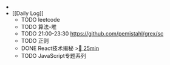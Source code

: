 -
- [[Daily Log]]
	- TODO leetcode
	- TODO 算法-堆
	- TODO 21:00-23:30 https://github.com/pemistahl/grex/sc
	- TODO 正则
	- DONE React技术揭秘 >[🍅 25min](#agenda-pomo://?t=f-1686295022585-1500)
	- TODO JavaScript专题系列